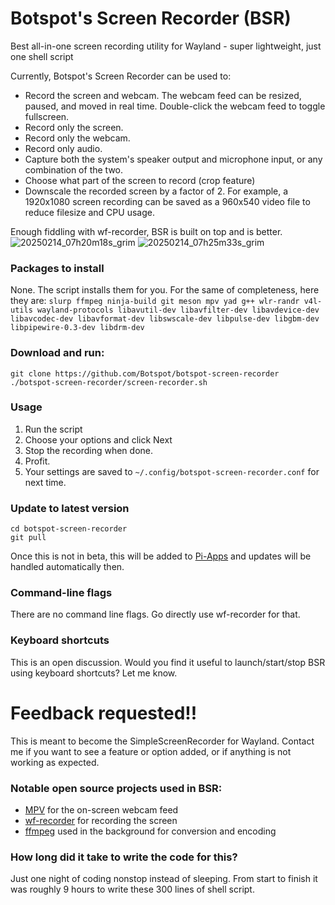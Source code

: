 # Botspot's Screen Recorder (BSR)
Best all-in-one screen recording utility for Wayland - super lightweight, just one shell script

Currently, Botspot's Screen Recorder can be used to:
- Record the screen and webcam. The webcam feed can be resized, paused, and moved in real time. Double-click the webcam feed to toggle fullscreen.
- Record only the screen.
- Record only the webcam.
- Record only audio.
- Capture both the system's speaker output and microphone input, or any combination of the two.
- Choose what part of the screen to record (crop feature)
- Downscale the recorded screen by a factor of 2. For example, a 1920x1080 screen recording can be saved as a 960x540 video file to reduce filesize and CPU usage.

Enough fiddling with wf-recorder, BSR is built on top and is better.  
![20250214_07h20m18s_grim](https://github.com/user-attachments/assets/e904c7cb-cd17-440c-acee-5f91a058946f)
![20250214_07h25m33s_grim](https://github.com/user-attachments/assets/85b010e0-c973-4db9-b14f-3561c8b36f6f)
### Packages to install
None. The script installs them for you. For the same of completeness, here they are: `slurp ffmpeg ninja-build git meson mpv yad g++ wlr-randr v4l-utils wayland-protocols libavutil-dev libavfilter-dev libavdevice-dev libavcodec-dev libavformat-dev libswscale-dev libpulse-dev libgbm-dev libpipewire-0.3-dev libdrm-dev`  
### Download and run:
```
git clone https://github.com/Botspot/botspot-screen-recorder
./botspot-screen-recorder/screen-recorder.sh
```

### Usage
1. Run the script
2. Choose your options and click Next
3. Stop the recording when done.
4. Profit.
5. Your settings are saved to `~/.config/botspot-screen-recorder.conf` for next time.

### Update to latest version
```
cd botspot-screen-recorder
git pull
```
Once this is not in beta, this will be added to [Pi-Apps](https://github.com/Botspot/pi-apps) and updates will be handled automatically then.

### Command-line flags
There are no command line flags. Go directly use wf-recorder for that.

### Keyboard shortcuts
This is an open discussion. Would you find it useful to launch/start/stop BSR using keyboard shortcuts? Let me know.

# Feedback requested!!
This is meant to become the SimpleScreenRecorder for Wayland. Contact me if you want to see a feature or option added, or if anything is not working as expected.

### Notable open source projects used in BSR:
- [MPV](https://github.com/mpv-player/mpv) for the on-screen webcam feed
- [wf-recorder](https://github.com/ammen99/wf-recorder) for recording the screen
- [ffmpeg](https://ffmpeg.org/) used in the background for conversion and encoding

### How long did it take to write the code for this?
Just one night of coding nonstop instead of sleeping. From start to finish it was roughly 9 hours to write these 300 lines of shell script.
